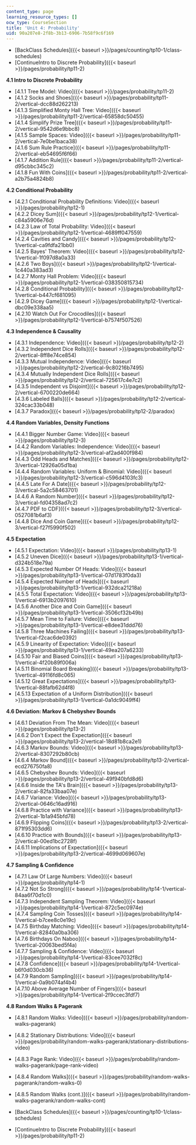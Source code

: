 ```yaml
---
content_type: page
learning_resource_types: []
ocw_type: CourseSection
title: 'Unit 4: Probability'
uid: 90a207e8-2f8b-3b13-6906-7b58f9c6f169
---
```


*   [BackClass Schedules]({{< baseurl >}}/pages/counting/tp10-1/class-schedules)
*   [ContinueIntro to Discrete Probability]({{< baseurl >}}/pages/probability/tp11-2)

**4.1 Intro to Discrete Probability**

*   [4.1.1 Tree Model: Video]({{< baseurl >}}/pages/probability/tp11-2)
*   [4.1.2 Socks and Shoes]({{< baseurl >}}/pages/probability/tp11-2/vertical-dcc88d262213)
*   [4.1.3 Simplified Monty Hall Tree: Video]({{< baseurl >}}/pages/probability/tp11-2/vertical-65858dc50455)
*   [4.1.4 Simplify Prize Tree]({{< baseurl >}}/pages/probability/tp11-2/vertical-9542d6e9bbc8)
*   [4.1.5 Sample Spaces: Video]({{< baseurl >}}/pages/probability/tp11-2/vertical-7e0be1baca38)
*   [4.1.6 Sum Rule Practice]({{< baseurl >}}/pages/probability/tp11-2/vertical-eb54695f6f66)
*   [4.1.7 Addition Rule]({{< baseurl >}}/pages/probability/tp11-2/vertical-d95cbbc345c2)
*   [4.1.8 Fun With Coins]({{< baseurl >}}/pages/probability/tp11-2/vertical-a2b75a4824b8)

**4.2 Conditional Probability**

*   [4.2.1 Conditional Probability Definitions: Video]({{< baseurl >}}/pages/probability/tp12-1)
*   [4.2.2 Dicey Sum]({{< baseurl >}}/pages/probability/tp12-1/vertical-c84a5906e76d)
*   [4.2.3 Law of Total Probability: Video]({{< baseurl >}}/pages/probability/tp12-1/vertical-4689ff047559)
*   [4.2.4 Cavities and Candy]({{< baseurl >}}/pages/probability/tp12-1/vertical-ca9fdfa21bb0)
*   [4.2.5 Bayes' Theorem: Video]({{< baseurl >}}/pages/probability/tp12-1/vertical-1f097d8a0a33)
*   [4.2.6 Two Boys]({{< baseurl >}}/pages/probability/tp12-1/vertical-1c440a383ad3)
*   [4.2.7 Monty Hall Problem: Video]({{< baseurl >}}/pages/probability/tp12-1/vertical-038350815734)
*   [4.2.8 Conditional Probability]({{< baseurl >}}/pages/probability/tp12-1/vertical-b447cf681095)
*   [4.2.9 Dicey Game]({{< baseurl >}}/pages/probability/tp12-1/vertical-dbc09e338aa5)
*   [4.2.10 Watch Out For Crocodiles]({{< baseurl >}}/pages/probability/tp12-1/vertical-b7574f507526)

**4.3 Independence & Causality**

*   [4.3.1 Independence: Video]({{< baseurl >}}/pages/probability/tp12-2)
*   [4.3.2 Independent Dice Rolls]({{< baseurl >}}/pages/probability/tp12-2/vertical-8ff8e74ce854)
*   [4.3.3 Mutual Independence: Video]({{< baseurl >}}/pages/probability/tp12-2/vertical-9c80216b7495)
*   [4.3.4 Mutually Independent Dice Rolls]({{< baseurl >}}/pages/probability/tp12-2/vertical-725617c4e7c2)
*   [4.3.5 Independent vs Disjoint]({{< baseurl >}}/pages/probability/tp12-2/vertical-6700220de664)
*   [4.3.6 Labeled Balls]({{< baseurl >}}/pages/probability/tp12-2/vertical-324cac33b048)
*   [4.3.7 Paradox]({{< baseurl >}}/pages/probability/tp12-2/paradox)

**4.4 Random Variables, Density Functions**

*   [4.4.1 Bigger Number Game: Video]({{< baseurl >}}/pages/probability/tp12-3)
*   [4.4.2 Random Variables: Independence: Video]({{< baseurl >}}/pages/probability/tp12-3/vertical-af2ad400f984)
*   [4.4.3 Odd Heads and Matches]({{< baseurl >}}/pages/probability/tp12-3/vertical-12926a05d1ba)
*   [4.4.4 Random Variables: Uniform & Binomial: Video]({{< baseurl >}}/pages/probability/tp12-3/vertical-c596d4103fc3)
*   [4.4.5 Late For A Date]({{< baseurl >}}/pages/probability/tp12-3/vertical-5a2c58463701)
*   [4.4.6 A Random Number]({{< baseurl >}}/pages/probability/tp12-3/vertical-fd04358ad7c2)
*   [4.4.7 PDF to CDF]({{< baseurl >}}/pages/probability/tp12-3/vertical-0527081b6af3)
*   [4.4.8 Dice And Coin Game]({{< baseurl >}}/pages/probability/tp12-3/vertical-f27f5990f502)

**4.5 Expectation**

*   [4.5.1 Expectation: Video]({{< baseurl >}}/pages/probability/tp13-1)
*   [4.5.2 Uneven Dice]({{< baseurl >}}/pages/probability/tp13-1/vertical-d324b518e79a)
*   [4.5.3 Expected Number Of Heads: Video]({{< baseurl >}}/pages/probability/tp13-1/vertical-07d1783f0da3)
*   [4.5.4 Expected Number of Heads]({{< baseurl >}}/pages/probability/tp13-1/vertical-932dca21218a)
*   [4.5.5 Total Expectation: Video]({{< baseurl >}}/pages/probability/tp13-1/vertical-6913b2097610)
*   [4.5.6 Another Dice and Coin Game]({{< baseurl >}}/pages/probability/tp13-1/vertical-3506cf32b49b)
*   [4.5.7 Mean Time to Failure: Video]({{< baseurl >}}/pages/probability/tp13-1/vertical-e8dee31ddd76)
*   [4.5.8 Three Machines Failing]({{< baseurl >}}/pages/probability/tp13-1/vertical-f2cac6de0392)
*   [4.5.9 Linearity of Expectation: Video]({{< baseurl >}}/pages/probability/tp13-1/vertical-49ea207a6233)
*   [4.5.10 Fair and Biased Coins]({{< baseurl >}}/pages/probability/tp13-1/vertical-4f20b89f006a)
*   [4.5.11 Binomial Board Breaking]({{< baseurl >}}/pages/probability/tp13-1/vertical-49116fd8c065)
*   [4.5.12 Great Expectations]({{< baseurl >}}/pages/probability/tp13-1/vertical-88fafb62d4f8)
*   [4.5.13 Expectation of a Uniform Distribution]({{< baseurl >}}/pages/probability/tp13-1/vertical-0a1dc9049ff4)

**4.6 Deviation: Markov & Chebyshev Bounds**

*   [4.6.1 Deviation From The Mean: Video]({{< baseurl >}}/pages/probability/tp13-2)
*   [4.6.2 Don't Expect the Expectation]({{< baseurl >}}/pages/probability/tp13-2/vertical-18d81b8ca2e1)
*   [4.6.3 Markov Bounds: Video]({{< baseurl >}}/pages/probability/tp13-2/vertical-8307292b80cb)
*   [4.6.4 Markov Bound]({{< baseurl >}}/pages/probability/tp13-2/vertical-ecd276750fa8)
*   [4.6.5 Chebyshev Bounds: Video]({{< baseurl >}}/pages/probability/tp13-2/vertical-49f940bfd8d6)
*   [4.6.6 Inside the TA's Brain]({{< baseurl >}}/pages/probability/tp13-2/vertical-82fa33baa07e)
*   [4.6.7 Variance: Video]({{< baseurl >}}/pages/probability/tp13-2/vertical-0646c16ad916)
*   [4.6.8 Practice with Variance]({{< baseurl >}}/pages/probability/tp13-2/vertical-1b1a945bfd78)
*   [4.6.9 Flipping Coins]({{< baseurl >}}/pages/probability/tp13-2/vertical-871f95303dd6)
*   [4.6.10 Practice with Bounds]({{< baseurl >}}/pages/probability/tp13-2/vertical-00ed1bc2728f)
*   [4.6.11 Implications of Expectation]({{< baseurl >}}/pages/probability/tp13-2/vertical-4699d069607e)

**4.7 Sampling & Confidence**

*   [4.7.1 Law Of Large Numbers: Video]({{< baseurl >}}/pages/probability/tp14-1)
*   [4.7.2 Not So Strong]({{< baseurl >}}/pages/probability/tp14-1/vertical-84aa6f70d1c0)
*   [4.7.3 Independent Sampling Theorem: Video]({{< baseurl >}}/pages/probability/tp14-1/vertical-872c5ec0974e)
*   [4.7.4 Sampling Coin Tosses]({{< baseurl >}}/pages/probability/tp14-1/vertical-b7cee8c0e19c)
*   [4.7.5 Birthday Matching: Video]({{< baseurl >}}/pages/probability/tp14-1/vertical-82840a0ba306)
*   [4.7.6 Birthdays On Naboo]({{< baseurl >}}/pages/probability/tp14-1/vertical-20063bed5f4a)
*   [4.7.7 Sampling & Confidence: Video]({{< baseurl >}}/pages/probability/tp14-1/vertical-83cee7032f8c)
*   [4.7.8 Confidence]({{< baseurl >}}/pages/probability/tp14-1/vertical-b6f0d030cb36)
*   [4.7.9 Random Sampling]({{< baseurl >}}/pages/probability/tp14-1/vertical-0a9b074af4b4)
*   [4.7.10 Above Average Number of Fingers]({{< baseurl >}}/pages/probability/tp14-1/vertical-2f9ccec3fdf7)

**4.8 Random Walks & Pagerank**

*   [4.8.1 Random Walks: Video]({{< baseurl >}}/pages/probability/random-walks-pagerank)
*   [4.8.2 Stationary Distributions: Video]({{< baseurl >}}/pages/probability/random-walks-pagerank/stationary-distributions-video)
*   [4.8.3 Page Rank: Video]({{< baseurl >}}/pages/probability/random-walks-pagerank/page-rank-video)
*   [4.8.4 Random Walks]({{< baseurl >}}/pages/probability/random-walks-pagerank/random-walks-0)
*   [4.8.5 Random Walks (cont.)]({{< baseurl >}}/pages/probability/random-walks-pagerank/random-walks-cont)

*   [BackClass Schedules]({{< baseurl >}}/pages/counting/tp10-1/class-schedules)
*   [ContinueIntro to Discrete Probability]({{< baseurl >}}/pages/probability/tp11-2)